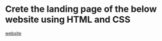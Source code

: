 # Crete the landing page of the below website using HTML and CSS

[website](https://bent-template.webflow.io/)
